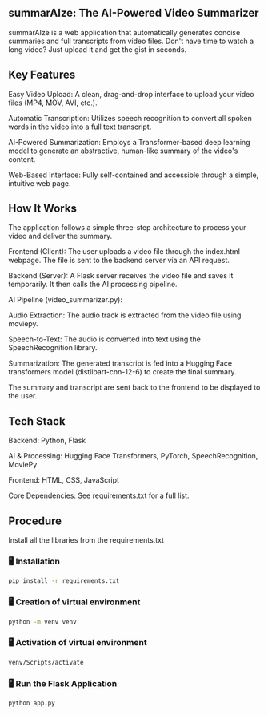 ## summarAIze: The AI-Powered Video Summarizer
summarAIze is a web application that automatically generates concise summaries and full transcripts from video files. Don't have time to watch a long video? Just upload it and get the gist in seconds.

## Key Features
Easy Video Upload: A clean, drag-and-drop interface to upload your video files (MP4, MOV, AVI, etc.).

Automatic Transcription: Utilizes speech recognition to convert all spoken words in the video into a full text transcript.

AI-Powered Summarization: Employs a Transformer-based deep learning model to generate an abstractive, human-like summary of the video's content.

Web-Based Interface: Fully self-contained and accessible through a simple, intuitive web page.

## How It Works
The application follows a simple three-step architecture to process your video and deliver the summary.

Frontend (Client): The user uploads a video file through the index.html webpage. The file is sent to the backend server via an API request.

Backend (Server): A Flask server receives the video file and saves it temporarily. It then calls the AI processing pipeline.

AI Pipeline (video_summarizer.py):

Audio Extraction: The audio track is extracted from the video file using moviepy.

Speech-to-Text: The audio is converted into text using the SpeechRecognition library.

Summarization: The generated transcript is fed into a Hugging Face transformers model (distilbart-cnn-12-6) to create the final summary.

The summary and transcript are sent back to the frontend to be displayed to the user.

## Tech Stack
Backend: Python, Flask

AI & Processing: Hugging Face Transformers, PyTorch, SpeechRecognition, MoviePy

Frontend: HTML, CSS, JavaScript

Core Dependencies: See requirements.txt for a full list.

## Procedure

Install all the libraries from the requirements.txt

### 🖥️ Installation

```bash
pip install -r requirements.txt
```

### 🖥️ Creation of virtual environment

```bash
python -m venv venv
```

### 🖥️ Activation of virtual environment

```bash
venv/Scripts/activate
```

### 🖥️ Run the Flask Application

```bash
python app.py
```

